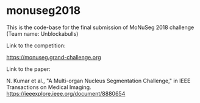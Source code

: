 # monuseg2018

This is the code-base for the final submission of MoNuSeg 2018 challenge (Team name: Unblockabulls)

Link to the competition:

https://monuseg.grand-challenge.org

Link to the paper:

N. Kumar et al., "A Multi-organ Nucleus Segmentation Challenge," in IEEE Transactions on Medical Imaging.
https://ieeexplore.ieee.org/document/8880654

